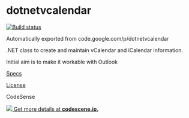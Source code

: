 # dotnetvcalendar

[![Build status](https://ci.appveyor.com/api/projects/status/9w828yj5x1e4lx3r?svg=true)](https://ci.appveyor.com/project/slolife/dotnetvcalendar)

Automatically exported from code.google.com/p/dotnetvcalendar

.NET class to create and maintain vCalendar and iCalendar information.

Initial aim is to make it workable with Outlook

[Specs](https://www.ietf.org/rfc/rfc2445.txt)

[License](https://github.com/slolife/dotnetvcalendar/blob/master/LICENSE)

CodeSense

[![](https://codescene.io/projects/5149/status.svg) Get more details at **codescene.io**.](https://codescene.io/projects/5149/jobs/latest-successful/results)
